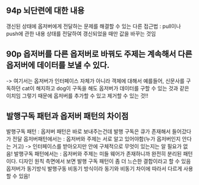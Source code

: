 ## 94p 뇌단련에 대한 내용
갱신된 상태에 옵저버에게 전달하는 문제를 해결할 수 있는 다른 접근법 : pull이나 push에 관한 내용
상태를 전달하여 갱신되었을 때만 값을 바꾸는 것임

## 90p 옵저버를 다른 옵저버로 바꿔도 주제는 계속해서 다른 옵저버에 데이터를 보낼 수 있다.
-> 여기서는 옵저버가 인터페이스 자체가 아니라 객체에 대해서 예를들어, 신문사를 구독하던 cat이 해지하고 dog이 구독을 해도 옵저버가 데이터를 구할 수 있는 것과 같은 이치임
그렇기 때문에 옵저버를 추가할 수 있고 제거할 수 있는 것!!

## 발행구독 패턴과 옵저버 패턴의 차이점
발행구독 패턴 : 옵저버 패턴은 바로 보내주는건데 발행 구독은 큐가 존재해서 들어갔다가 전달
옵저버패턴에서는 : 옵저버와 주제는 서로 알고 있어야함(누가 옵저버인지 안다는 거고) -> 인터페이스를 받아오지만 안에 구체적으로 무엇이 있는지는 알 필요가 없음!
발행구독 패턴에서는 : 옵저버와 주제는 미들 웨어가 존재하니까 완전히 분리된 패턴이다.
디자인 원칙 측면에서 보면 발행 구독 패턴이 좀 더 느슨한 결합이라고 할 수 있음
옵저버가 동기방식
발행구동 비동기 방식이라 동기와 비동기 차이에 따라서 다르게 사용할 수 있음!
